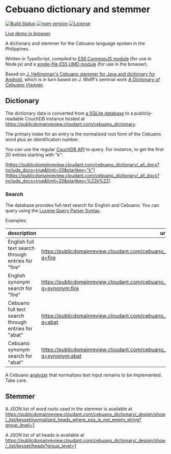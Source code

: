 # Cebuano dictionary and stemmer
[![Build Status](https://travis-ci.org/digitalheir/cebuano-stemmer-js.svg?branch=master)](https://travis-ci.org/digitalheir/cebuano-stemmer-js)
[![npm version](https://badge.fury.io/js/cebuano-stemmer.svg)](https://www.npmjs.com/package/cebuano-stemmer)
[![License](https://img.shields.io/npm/l/cebuano-stemmer.svg)](https://github.com/digitalheir/cebuano-stemmer-js/blob/master/LICENSE)

[Live demo in browser](https://digitalheir.github.io/cebuano-dictionary-js/)

A dictionary and stemmer for the Cebuano language spoken in the Philippines.

Written in TypeScript, compiled to [ES6 CommonJS module](https://www.npmjs.com/package/cebuano-stemmer) (for use in Node.js) and a [single-file ES5 UMD module](https://github.com/digitalheir/cebuano-stemmer-js/releases) (for use in the browser).

Based on [J. Hellingman's Cebuano stemmer for Java and dictionary for Android](https://bitbucket.org/jhellingman/cebuano-dictionary-app), which is in turn based on J. Wolff's seminal work [*A Dictionary of Cebuano Visayan*](http://www.gutenberg.org/files/40074/40074-h/40074-h.htm).

## Dictionary
The dictionary data is converted from [a SQLite database](https://bitbucket.org/jhellingman/cebuano-dictionary-app/src/a5dd59e660434915e2128557aad8ead3c2339004/app/src/main/assets/databases/?at=master) to a publicly-readable CouchDB instance hosted at https://publicdomainreview.cloudant.com/cebuano_dictionary.

The primary index for an entry is the normalized root form of the Cebuano word plus an identification number.

You can use the regular [CouchDB API](http://docs.couchdb.org/en/2.0.0/api/) to query. For instance, to get the first 20 entries starting with "k":

[https://publicdomainreview.cloudant.com/cebuano_dictionary/_all_docs?include_docs=true&limit=20&startkey="k"](https://publicdomainreview.cloudant.com/cebuano_dictionary/_all_docs?include_docs=true&limit=20&startkey=%22k%22)



### Search
The database provides full-text search for English and Cebuano. You can query using the [Lucene Query Parser Syntax](https://docs.cloudant.com/search.html#query-syntax).

Examples:

|description|url|
|---|---|
|English full text search through entries for "fire"|https://publicdomainreview.cloudant.com/cebuano_dictionary/_design/search/_search/fromEnglish?q=fire|
|English synonym search for "fire"|https://publicdomainreview.cloudant.com/cebuano_dictionary/_design/search/_search/fromEnglish?q=synonym:fire|
|Cebuano full text search through entries for "abat"|https://publicdomainreview.cloudant.com/cebuano_dictionary/_design/search/_search/fromCebuano?q=abat|
|Cebuano synonym search for "abat"|https://publicdomainreview.cloudant.com/cebuano_dictionary/_design/search/_search/fromCebuano?q=synonym:abat|


A Cebuano [analyzer](https://docs.cloudant.com/search.html#analyzers) that normalizes text input remains to be implemented. Take care.

## Stemmer

A JSON list of word roots used in the stemmer is available at https://publicdomainreview.cloudant.com/cebuano_dictionary/_design/show/_list/keyset/normalized_heads_where_pos_is_not_empty_string?group_level=1

A JSON list of all heads is available at https://publicdomainreview.cloudant.com/cebuano_dictionary/_design/show/_list/keyset/heads?group_level=1
